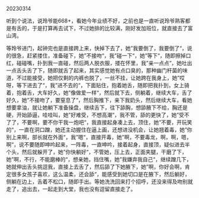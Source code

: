 20230314

听到个说法，说玲爷能668+，看她今年业绩不好，之前也是一直听说玲爷熟客都是有舌的，于是打算再去试下，不过她排的比较满，刚好发加班位，就直接去了富山湾。

等玲爷进门，起钟完也是直接跨上来，快掉下去了，她”我要倒了，我要倒了“，说的很急，赶紧搂住，准备碰下，她”不接吻“，我”碰一下“，她”等下“，随即擦掉口红，碰碰嘴，扑到我一直碰，然后两人脱衣服，搂在怀里，我”亲一点点“，她吐出一点舌头舌了下，随即就舌了起来，其实感觉她有点口臭的，那种幽门杆菌的味道，不过能接受，她把仅剩的内裤也脱了，一丝不挂，让她跨在我身上，她”哎呀，等下进去了“，我”进不去的“，下面贴住，抱着她舌，随即把我扑到，女上骑着，抱着舌，大车好久，她”像做爱一样“，然后就下去，侧躺着，继续大车，舌了好久，她”不接吻了，要窒息了“，然后胸推下，亲下我奶头，然后继续大车，看她想要拿油，就让她躺下准备操盘，继续舌下，往下舔胸，想舔腋下不给，胸还是硬，开始舔逼，哇哇叫，她”好难受，不想高潮“，我不管，舔的更快了，她”受不了了，不要啊，要不你干我一炮吧“，我直接起身凑上去，顶住，她”不要，开玩笑的“，一直在洞口蹭，她还主动握住在逼上画，还想进没机会，让她翘着毒，她”你别上来啊，部长就在外面“，我”嗯“，直接开毒，她”啊，不要毒龙，啊，啊，嗯，啊“，说不要随即呻吟起来，一阵毒，一直呻吟，接着起身，直接顶，疑似进去半个头，然后就躲开了，她”你快躺好“，不管她，压上去，正面夹腿，干磨了下，她”啊，不行，不能磨棒的“，想亲她，挡住嘴，她”我嫌弃我自己“，继续蹭几下，她就伸出舌头挑逗我，直接上去舌了，然后舔了下她腋下，她”啊，你好会啊，肯定很多女孩子喜欢，这么温柔，还会舔“，能感受到她切口是在腋下，然后躺好，侧躺在边上，舌着不松口，随即手出。等她洗洗回来打个招呼，还没来得及吻别就走了，追出去，一起走到大堂，我也没有逗留直接走了。

